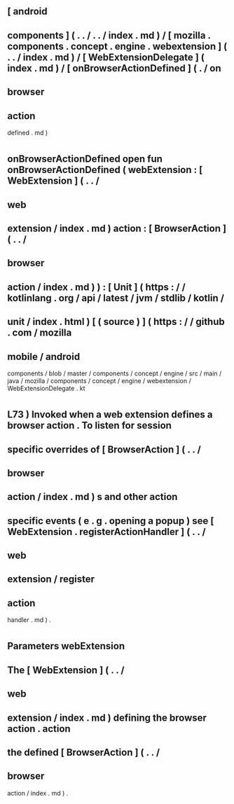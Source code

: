 [
android
-
components
]
(
.
.
/
.
.
/
index
.
md
)
/
[
mozilla
.
components
.
concept
.
engine
.
webextension
]
(
.
.
/
index
.
md
)
/
[
WebExtensionDelegate
]
(
index
.
md
)
/
[
onBrowserActionDefined
]
(
.
/
on
-
browser
-
action
-
defined
.
md
)
#
onBrowserActionDefined
open
fun
onBrowserActionDefined
(
webExtension
:
[
WebExtension
]
(
.
.
/
-
web
-
extension
/
index
.
md
)
action
:
[
BrowserAction
]
(
.
.
/
-
browser
-
action
/
index
.
md
)
)
:
[
Unit
]
(
https
:
/
/
kotlinlang
.
org
/
api
/
latest
/
jvm
/
stdlib
/
kotlin
/
-
unit
/
index
.
html
)
[
(
source
)
]
(
https
:
/
/
github
.
com
/
mozilla
-
mobile
/
android
-
components
/
blob
/
master
/
components
/
concept
/
engine
/
src
/
main
/
java
/
mozilla
/
components
/
concept
/
engine
/
webextension
/
WebExtensionDelegate
.
kt
#
L73
)
Invoked
when
a
web
extension
defines
a
browser
action
.
To
listen
for
session
-
specific
overrides
of
[
BrowserAction
]
(
.
.
/
-
browser
-
action
/
index
.
md
)
s
and
other
action
-
specific
events
(
e
.
g
.
opening
a
popup
)
see
[
WebExtension
.
registerActionHandler
]
(
.
.
/
-
web
-
extension
/
register
-
action
-
handler
.
md
)
.
#
#
#
Parameters
webExtension
-
The
[
WebExtension
]
(
.
.
/
-
web
-
extension
/
index
.
md
)
defining
the
browser
action
.
action
-
the
defined
[
BrowserAction
]
(
.
.
/
-
browser
-
action
/
index
.
md
)
.
